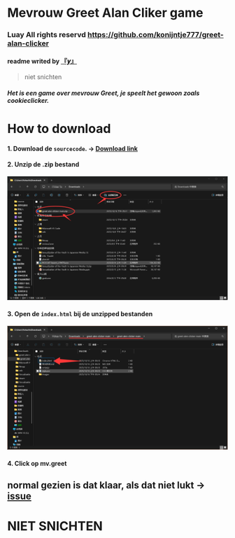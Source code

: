 # Mevrouw Greet Alan Cliker game
### Luay All rights reservd https://github.com/konijntje777/greet-alan-clicker
#### readme writed by [『𝒚』](https://github.com/Love-Lumine)
> niet snichten
##### Het is een game over mevrouw Greet, je speelt het gewoon zoals cookieclicker.
# How to download
#### 1. Download de `sourcecode`. → [Download link](https://github.com/konijntje777/greet-alen-clicker/archive/refs/heads/main.zip) 
#### 2. Unzip de .zip bestand
![unzip](https://github.com/konijntje777/greet-alen-clicker/blob/main/images/readme/unzip.png?raw=true)
#### 3. Open de `index.html` bij de unzipped bestanden
![unzip](https://github.com/konijntje777/greet-alen-clicker/blob/main/images/readme/openhtml.png?raw=true)
#### 4. Click op mv.greet
## normal gezien is dat klaar, als dat niet lukt → [issue](https://github.com/konijntje777/greet-alen-clicker/issues/new/choose)
# NIET SNICHTEN
